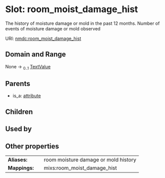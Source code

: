 
# Slot: room_moist_damage_hist


The history of moisture damage or mold in the past 12 months. Number of events of moisture damage or mold observed

URI: [nmdc:room_moist_damage_hist](https://microbiomedata/meta/room_moist_damage_hist)


## Domain and Range

None &#8594;  <sub>0..1</sub> [TextValue](TextValue.md)

## Parents

 *  is_a: [attribute](attribute.md)

## Children


## Used by


## Other properties

|  |  |  |
| --- | --- | --- |
| **Aliases:** | | room moisture damage or mold history |
| **Mappings:** | | mixs:room_moist_damage_hist |


